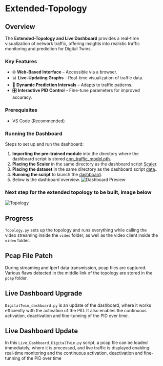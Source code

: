# **Extended-Topology**  

## **Overview**  
The **Extended-Topology and Live Dashboard** provides a real-time visualization of network traffic, offering insights into realistic traffic monitoring and prediction for Digital Twins.  

### **Key Features**  
- 🌐 **Web-Based Interface** – Accessible via a browser.  
- 📊 **Live-Updating Graphs** – Real-time visualization of traffic data.  
- 🔄 **Dynamic Prediction Intervals** – Adapts to traffic patterns.  
- 🎛 **Interactive PID Control** – Fine-tune parameters for improved accuracy.  

### **Prerequisites**  
- VS Code (Recommended)   

### **Running the Dashboard**  
Steps to set up and run the dashboard:  

1. **Importing the pre-trained module** into the directory where the dashboard script is stored [cnn_traffic_model.pth](model/cnn_traffic_model.pth).
2.   **Placing the Scaler** in the same directory as the dashboard script [Scaler](model/scaler.pkl).
3. **Placing the dataset** in the same directory as the dashboard script [data](data/packets_per_sec_analysis.csv)..  
4. **Running the script** to launch the [dashboard](DigitalTwin.py).
5. Below is the dashboard overview.
![Dashboard Preview](images/dash-board-image.png)

### **Next step for the extended topology to be built, image below** 
![Topology](images/topology.jpg)

## Progress   
`Topology.py` sets up the topology and runs everything while calling the video streaming inside the `video` folder, as well as the video client inside the `video` folder.  

## Pcap File Patch  
During streaming and Iperf data transmission, pcap files are captured. Various flaws detected in the middle link of the topology are stored in the `pcap` folder.  

## Live Dashboard Upgrade  
`DigitalTwin_dashboard.py` is an update of the dashboard, where it works efficiently with the activation of the PID. It also enables the continuous activation, deactivation and fine-tunning of the PID over time.

## Live Dashboard Update  
In this `Live_Dashboard_DigitalTwin.py` script, a pcap file can be loaded immediately, where it is processed, and live traffic is displayed enabling real-time monitoring and the continuous activation, deactivation and fine-tunning of the PID over time
